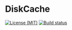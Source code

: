 # DiskCache

[![License (MIT)](https://img.shields.io/badge/license-MIT-blue.svg)](https://opensource.org/licenses/MIT) [![Build status](https://ci.appveyor.com/api/projects/status/x7di32g4cb8oriye?svg=true)](https://ci.appveyor.com/project/sjp/diskcache)

